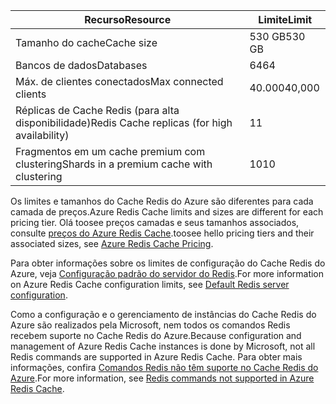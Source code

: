 | <span data-ttu-id="5b1fa-101">Recurso</span><span class="sxs-lookup"><span data-stu-id="5b1fa-101">Resource</span></span> | <span data-ttu-id="5b1fa-102">Limite</span><span class="sxs-lookup"><span data-stu-id="5b1fa-102">Limit</span></span> |
| --- | --- |
| <span data-ttu-id="5b1fa-103">Tamanho do cache</span><span class="sxs-lookup"><span data-stu-id="5b1fa-103">Cache size</span></span> |<span data-ttu-id="5b1fa-104">530 GB</span><span class="sxs-lookup"><span data-stu-id="5b1fa-104">530 GB</span></span> |
| <span data-ttu-id="5b1fa-105">Bancos de dados</span><span class="sxs-lookup"><span data-stu-id="5b1fa-105">Databases</span></span> |<span data-ttu-id="5b1fa-106">64</span><span class="sxs-lookup"><span data-stu-id="5b1fa-106">64</span></span> |
| <span data-ttu-id="5b1fa-107">Máx. de clientes conectados</span><span class="sxs-lookup"><span data-stu-id="5b1fa-107">Max connected clients</span></span> |<span data-ttu-id="5b1fa-108">40.000</span><span class="sxs-lookup"><span data-stu-id="5b1fa-108">40,000</span></span> |
| <span data-ttu-id="5b1fa-109">Réplicas de Cache Redis (para alta disponibilidade)</span><span class="sxs-lookup"><span data-stu-id="5b1fa-109">Redis Cache replicas (for high availability)</span></span> |<span data-ttu-id="5b1fa-110">1</span><span class="sxs-lookup"><span data-stu-id="5b1fa-110">1</span></span> |
| <span data-ttu-id="5b1fa-111">Fragmentos em um cache premium com clustering</span><span class="sxs-lookup"><span data-stu-id="5b1fa-111">Shards in a premium cache with clustering</span></span> |<span data-ttu-id="5b1fa-112">10</span><span class="sxs-lookup"><span data-stu-id="5b1fa-112">10</span></span> |

<span data-ttu-id="5b1fa-113">Os limites e tamanhos do Cache Redis do Azure são diferentes para cada camada de preços.</span><span class="sxs-lookup"><span data-stu-id="5b1fa-113">Azure Redis Cache limits and sizes are different for each pricing tier.</span></span> <span data-ttu-id="5b1fa-114">Olá toosee preços camadas e seus tamanhos associados, consulte [preços do Azure Redis Cache](https://azure.microsoft.com/pricing/details/cache/).</span><span class="sxs-lookup"><span data-stu-id="5b1fa-114">toosee hello pricing tiers and their associated sizes, see [Azure Redis Cache Pricing](https://azure.microsoft.com/pricing/details/cache/).</span></span>

<span data-ttu-id="5b1fa-115">Para obter informações sobre os limites de configuração do Cache Redis do Azure, veja [Configuração padrão do servidor do Redis](../articles/redis-cache/cache-configure.md#default-redis-server-configuration).</span><span class="sxs-lookup"><span data-stu-id="5b1fa-115">For more information on Azure Redis Cache configuration limits, see [Default Redis server configuration](../articles/redis-cache/cache-configure.md#default-redis-server-configuration).</span></span>

<span data-ttu-id="5b1fa-116">Como a configuração e o gerenciamento de instâncias do Cache Redis do Azure são realizados pela Microsoft, nem todos os comandos Redis recebem suporte no Cache Redis do Azure.</span><span class="sxs-lookup"><span data-stu-id="5b1fa-116">Because configuration and management of Azure Redis Cache instances is done by Microsoft, not all Redis commands are supported in Azure Redis Cache.</span></span> <span data-ttu-id="5b1fa-117">Para obter mais informações, confira [Comandos Redis não têm suporte no Cache Redis do Azure](../articles/redis-cache/cache-configure.md#redis-commands-not-supported-in-azure-redis-cache).</span><span class="sxs-lookup"><span data-stu-id="5b1fa-117">For more information, see [Redis commands not supported in Azure Redis Cache](../articles/redis-cache/cache-configure.md#redis-commands-not-supported-in-azure-redis-cache).</span></span>


